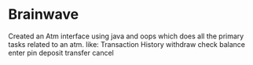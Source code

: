 # Brainwave
Created an Atm interface using java and oops which does all the primary tasks related to an atm.
like:
Transaction History
withdraw
check balance
enter pin
deposit
transfer
cancel
